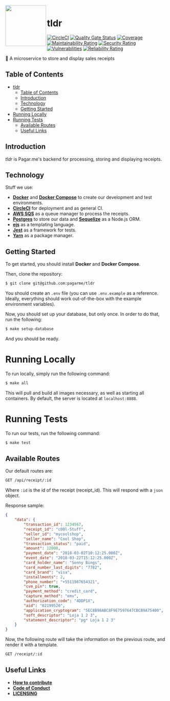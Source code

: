 <img src="https://avatars1.githubusercontent.com/u/3846050?v=4&s=200" width="127px" height="127px" align="left"/>

# tldr
[![CircleCI](https://circleci.com/gh/pagarme/tldr.svg?style=svg&circle-token=b12aa44b42ee421e75a68c1a6c023e35d34337d2)](https://circleci.com/gh/pagarme/tldr)
[![Quality Gate Status](https://sonarcloud.io/api/project_badges/measure?project=tldr&metric=alert_status&token=299bbb692ad23b67c5306a24075fc85231fcb9d0)](https://sonarcloud.io/dashboard?id=tldr)
[![Coverage](https://sonarcloud.io/api/project_badges/measure?project=tldr&metric=coverage&token=299bbb692ad23b67c5306a24075fc85231fcb9d0)](https://sonarcloud.io/dashboard?id=tldr)
[![Maintainability Rating](https://sonarcloud.io/api/project_badges/measure?project=tldr&metric=sqale_rating&token=299bbb692ad23b67c5306a24075fc85231fcb9d0)](https://sonarcloud.io/dashboard?id=tldr)
[![Security Rating](https://sonarcloud.io/api/project_badges/measure?project=tldr&metric=security_rating&token=299bbb692ad23b67c5306a24075fc85231fcb9d0)](https://sonarcloud.io/dashboard?id=tldr)
[![Vulnerabilities](https://sonarcloud.io/api/project_badges/measure?project=tldr&metric=vulnerabilities&token=299bbb692ad23b67c5306a24075fc85231fcb9d0)](https://sonarcloud.io/dashboard?id=tldr)
[![Reliability Rating](https://sonarcloud.io/api/project_badges/measure?project=tldr&metric=reliability_rating&token=299bbb692ad23b67c5306a24075fc85231fcb9d0)](https://sonarcloud.io/dashboard?id=tldr)

:scroll: A microservice to store and display sales receipts

## Table of Contents
- [tldr](#tldr)
  - [Table of Contents](#table-of-contents)
  - [Introduction](#introduction)
  - [Technology](#technology)
  - [Getting Started](#getting-started)
- [Running Locally](#running-locally)
- [Running Tests](#running-tests)
  - [Available Routes](#available-routes)
  - [Useful Links](#useful-links)

## Introduction
*tldr* is Pagar.me's backend for processing, storing and displaying receipts.

## Technology
Stuff we use:
- **[Docker](https://docs.docker.com)** and **[Docker Compose](https://docs.docker.com/compose/)** to create our development and test environments.
- **[CircleCI](https://circleci.com)** for deployment and as general CI.
- **[AWS SQS](https://aws.amazon.com/documentation/sqs/)** as a queue manager to process the receipts.
- **[Postgres](https://www.postgresql.org)** to store our data and **[Sequelize](http://docs.sequelizejs.com)** as a Node.js ORM.
- **[ejs](https://github.com/mde/ejs)** as a templating language.
- **[Jest](https://github.com/facebook/jest)** as a framework for tests.
- **[Yarn](https://yarnpkg.com/en/)** as a package manager.

## Getting Started
To get started, you should install **Docker** and **Docker Compose**.

Then, clone the repository:
```sh
$ git clone git@github.com:pagarme/tldr
```

You should create an `.env` file (you can use `.env.example` as a reference. Ideally, everything should work out-of-the-box with the example environment variables).

Now, you should set up your database, but only once. In order to do that, run the following:
```sh
$ make setup-database
```

And you should be ready.

# Running Locally
To run locally, simply run the following command:
```sh
$ make all
```
This will pull and build all images necessary, as well as starting all containers.
By default, the server is located at `localhost:8888`.

# Running Tests
To run our tests, run the following command:
```sh
$ make test
```

## Available Routes
Our default routes are:
```sh
GET /api/receipt/:id
```
Where `:id` is the id of the receipt (receipt_id).
This will respond with a `json` object.

Response sample:
```json
{
    "data": {
        "transaction_id": 1234567,
        "receipt_id": "c00l-5tuff",
        "seller_id": "mycoolshop",
        "seller_name": "Cool Shop",
        "transaction_status": "paid",
        "amount": 12000,
        "payment_date": "2018-03-02T10:12:25.000Z",
        "event_date": "2018-03-22T15:12:25.000Z",
        "card_holder_name": "Senny Bings",
        "card_number_last_digits": "7782",
        "card_brand": "visa",
        "installments": 2,
        "phone_number": "+5511987654321",
        "cvm_pin": true,
        "payment_method": "credit_card",
        "capture_method": "emv",
        "authorization_code": "4DDP1X",
        "aid": "02199520",
        "application_cryptogram": "5EC8B98ABC8F9E7597647CBCB9A75400",
        "soft_descriptor": "Loja 1 2 3",
        "statement_descriptor": "pg* Loja 1 2 3"
    }
}
```
Now, the following route will take the information on the previous route, and render it with a template.

```sh
GET /receipt/:id
```

## Useful Links
- **[How to contribute](https://github.com/pagarme/tldr/blob/master/CONTRIBUTING.md)**
- **[Code of Conduct](https://github.com/pagarme/tldr/blob/master/CODE_OF_CONDUCT.md)**
- **[LICENSING](https://github.com/pagarme/tldr/blob/master/LICENSE)**
